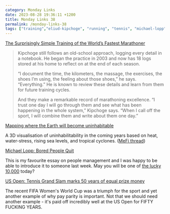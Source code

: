 ```yaml
---
category: Monday Links
date: 2023-08-28 19:36:11 +1200
title: Monday Links 38
permalink: /monday-links-38
tags: ["training","eliud-kipchoge", "running", "tennis", "michael-lopp", "climate-change", "xkcd", "management"]
---
```


[The Surprisingly Simple Training of the World’s Fastest Marathoner](https://www.outsideonline.com/health/running/eliud-kipchoge-marathon-workout-training-principles/)

> Kipchoge still follows an old-school approach, logging every detail in a notebook. He began the practice in 2003 and now has 18 logs stored at his home to reflect on at the end of each season.
>
> “I document the time, the kilometers, the massage, the exercises, the shoes I’m using, the feeling about those shoes,” he says. “Everything.” He is known to review these details and learn from them for future training cycles.
>
> And they make a remarkable record of marathoning excellence. “I trust one day I will go through them and see what has been happening in the whole system,” Kipchoge says. “When I call off the sport, I will combine them and write about them one day.”

[Mapping where the Earth will become uninhabitable ](https://interaktiv.morgenpost.de/klimawandel-hitze-meeresspiegel-wassermangel-stuerme-unbewohnbar/en.html)

A 3D visualisation of uninhabilitability in the coming years based on heat, water-stress, rising sea levels, and tropical cyclones. ([MeFi thread](https://www.metafilter.com/200398/Extreme-heat-tropical-cyclones-and-more-visualized))

[Michael Lopp: Bored People Quit](https://randsinrepose.com/archives/bored-people-quit/)

This is my favourite essay on people management and I was happy to be able to introduce it to someone last week. May you will be one of [the lucky 10,000](https://xkcd.com/1053/) today?

[US Open: Tennis Grand Slam marks 50 years of equal prize money](https://www.rnz.co.nz/news/sport/496722/us-open-tennis-grand-slam-marks-50-years-of-equal-prize-money)

The recent FIFA Women's World Cup was a triumph for the sport and yet another example of why pay parity is important. Not that we should need another example - it's paid off incredibly well at the US Open for FIFTY FUCKING YEARS.